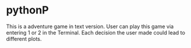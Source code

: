 # pythonP
This is a adventure game in text version. User can play this game via entering 1 or 2 in the Terminal. Each decision the user made could lead to different plots. 
